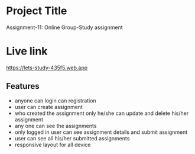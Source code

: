 # Project Title

Assignment-11: Online Group-Study assignment

# Live link

https://lets-study-435f5.web.app

## Features

- anyone can login can registration
- user can create assignment
- who created the assignment only he/she can update and delete his/her assignment
- any one can see the assignments
- only logged in user can see assignment details and submit assignment
- user can see all his/her submitted assignments
- responsive layout for all device
